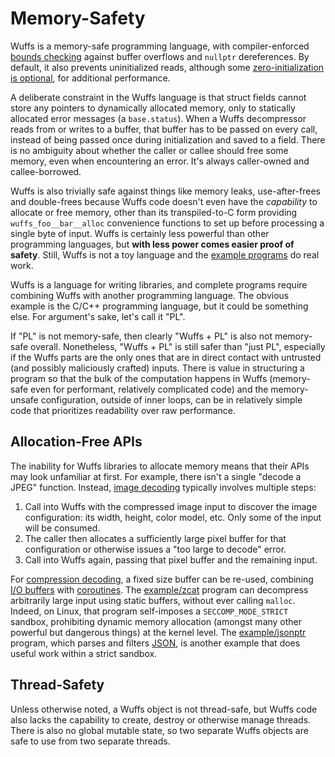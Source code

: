 # Memory-Safety

Wuffs is a memory-safe programming language, with compiler-enforced [bounds
checking](/doc/note/bounds-checking.md) against buffer overflows and `nullptr`
dereferences. By default, it also prevents uninitialized reads, although some
[zero-initialization is
optional](/doc/note/initialization.md#partial-zero-initialization), for
additional performance.

A deliberate constraint in the Wuffs language is that struct fields cannot
store any pointers to dynamically allocated memory, only to statically
allocated error messages (a `base.status`). When a Wuffs decompressor reads
from or writes to a buffer, that buffer has to be passed on every call, instead
of being passed once during initialization and saved to a field. There is no
ambiguity about whether the caller or callee should free some memory, even when
encountering an error. It's always caller-owned and callee-borrowed.

Wuffs is also trivially safe against things like memory leaks, use-after-frees
and double-frees because Wuffs code doesn't even have the *capability* to
allocate or free memory, other than its transpiled-to-C form providing
`wuffs_foo__bar__alloc` convenience functions to set up before processing a
single byte of input. Wuffs is certainly less powerful than other programming
languages, but **with less power comes easier proof of safety**. Still, Wuffs
is not a toy language and the [example programs](/example) do real work.

Wuffs is a language for writing libraries, and complete programs require
combining Wuffs with another programming language. The obvious example is the
C/C++ programming language, but it could be something else. For argument's
sake, let's call it "PL".

If "PL" is not memory-safe, then clearly "Wuffs + PL" is also not memory-safe
overall. Nonetheless, "Wuffs + PL" is still safer than "just PL", especially if
the Wuffs parts are the only ones that are in direct contact with untrusted
(and possibly maliciously crafted) inputs. There is value in structuring a
program so that the bulk of the computation happens in Wuffs (memory-safe even
for performant, relatively complicated code) and the memory-unsafe
configuration, outside of inner loops, can be in relatively simple code that
prioritizes readability over raw performance.


## Allocation-Free APIs

The inability for Wuffs libraries to allocate memory means that their APIs may
look unfamiliar at first. For example, there isn't a single "decode a JPEG"
function. Instead, [image decoding](/doc/std/image-decoders.md) typically
involves multiple steps:

1. Call into Wuffs with the compressed image input to discover the image
   configuration: its width, height, color model, etc. Only some of the input
   will be consumed.
2. The caller then allocates a sufficiently large pixel buffer for that
   configuration or otherwise issues a "too large to decode" error.
3. Call into Wuffs again, passing that pixel buffer and the remaining input.

For [compression decoding](/doc/std/compression-decoders.md), a fixed size
buffer can be re-used, combining [I/O buffers](/doc/note/io-input-output.md)
with [coroutines](/doc/note/coroutines.md). The
[example/zcat](/example/zcat/zcat.c) program can decompress arbitrarily large
input using static buffers, without ever calling `malloc`. Indeed, on Linux,
that program self-imposes a `SECCOMP_MODE_STRICT` sandbox, prohibiting dynamic
memory allocation (amongst many other powerful but dangerous things) at the
kernel level. The [example/jsonptr](/example/jsonptr/jsonptr.cc) program, which
parses and filters [JSON](https://www.json.org/), is another example that does
useful work within a strict sandbox.


## Thread-Safety

Unless otherwise noted, a Wuffs object is not thread-safe, but Wuffs code also
lacks the capability to create, destroy or otherwise manage threads. There is
also no global mutable state, so two separate Wuffs objects are safe to use
from two separate threads.
